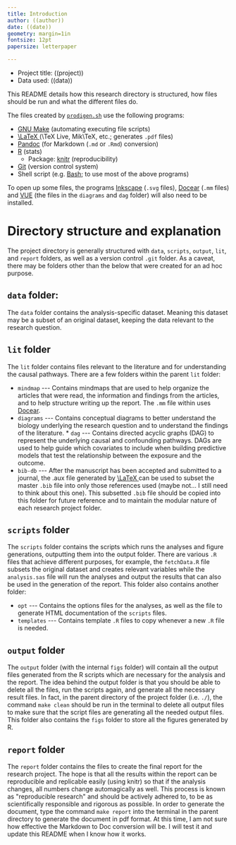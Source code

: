 ```yaml
---
title: Introduction
author: ((author))
date: ((date))
geometry: margin=1in
fontsize: 12pt
papersize: letterpaper

---
```


* Project title: ((project))
* Data used: ((data))

This README details how this research directory is structured, how
files should be run and what the different files do.

The files created by
[`prodigen.sh`](http://github.com/lwjohnst86/prodigen) use the
following programs:

* [GNU Make](http://www.gnu.org/software/make/) (automating executing
  file scripts)
* [\LaTeX ](http://www.latex-project.org/) (\TeX Live, Mik\TeX, etc.;
  generates `.pdf` files)
* [Pandoc](http://johnmacfarlane.net/pandoc/) (for Markdown (`.md` or
  `.Rmd`) conversion)
* [R](http://www.r-project.org) (stats)
    * Package: [knitr](http://yihui.name/knitr/) (reproducibility)
* [Git](http://git-scm.com/) (version control system)
* Shell script (e.g. [Bash](http://www.gnu.org/software/bash/); to use
  most of the above programs)

To open up some files, the programs
[Inkscape](https://inkscape.org/en/) (`.svg` files),
[Docear](http://www.docear.org/) (`.mm` files) and
[VUE](http://vue.tufts.edu/) (the files in the `diagrams` and `dag`
folder) will also need to be installed.

Directory structure and explanation
===================================

The project directory is generally structured with `data`,
`scripts`, `output`, `lit`, and `report` folders, as well as a version
control `.git` folder.  As a caveat, there may be folders other than
the below that were created for an ad hoc purpose.

`data` folder:
--------------

The `data` folder contains the analysis-specific dataset.  Meaning
this dataset may be a subset of an original dataset, keeping the data
relevant to the research question.

`lit` folder
------------

The `lit` folder contains files relevant to the literature and for
understanding the causal pathways.  There are a few folders within the
parent `lit` folder:

* `mindmap` --- Contains mindmaps that are used to help organize the
  articles that were read, the information and findings from the
  articles, and to help structure writing up the report.  The `.mm`
  file within uses [Docear](www.docear.org).
* `diagrams` --- Contains conceptual diagrams to better understand the
  biology underlying the research question and to understand the
  findings of the literature.
	  * `dag` --- Contains directed acyclic graphs (DAG) to represent
         the underlying causal and confounding pathways.  DAGs are
         used to help guide which covariates to include when building
         predictive models that test the relationship between the
         exposure and the outcome.
* `bib-db` --- After the manuscript has been accepted and submitted to
  a journal, the .aux file generated by
  [\LaTeX ](http://www.latex-project.org/) can be used to subset the
  master `.bib` file into only those references used (maybe not... I
  still need to think about this one).  This subsetted `.bib` file
  should be copied into this folder for future reference and to
  maintain the modular nature of each research project folder.

`scripts` folder
----------------

The `scripts` folder contains the scripts which runs the analyses and
figure generations, outputting them into the output folder.  There are
various `.R` files that achieve different purposes, for example, the
`fetchData.R` file subsets the original dataset and creates relevant
variables while the `analysis.sas` file will run the analyses and
output the results that can also be used in the generation of the
report.  This folder also contains another folder:

* `opt` --- Contains the options files for the analyses, as well as
  the file to generate HTML documentation of the `scripts` files.
* `templates` --- Contains template `.R` files to copy whenever a new
  `.R` file is needed.

`output` folder
---------------

The `output` folder (with the internal `figs` folder) will contain all
the output files generated from the R scripts which are necessary for
the analysis and the report.  The idea behind the output folder is
that you should be able to delete all the files, run the scripts
again, and generate all the necessary result files.  In fact, in the
parent directory of the project folder (i.e. `./`), the command `make
clean` should be run in the terminal to delete all output files to
make sure that the script files are generating all the needed output
files.  This folder also contains the `figs` folder to store all the
figures generated by R.

`report` folder
---------------

The `report` folder contains the files to create the final report for
the research project.  The hope is that all the results within the
report can be reproducible and replicable easily (using knitr) so that
if the analysis changes, all numbers change automagically as well.
This process is known as "reproducible research" and should be
actively adhered to, to be as scientifically responsible and rigorous
as possible.  In order to generate the document, type the command
`make report` into the terminal in the parent directory to generate
the document in pdf format.  At this time, I am not sure how effective
the Markdown to Doc conversion will be.  I will test it and update
this README when I know how it works.

